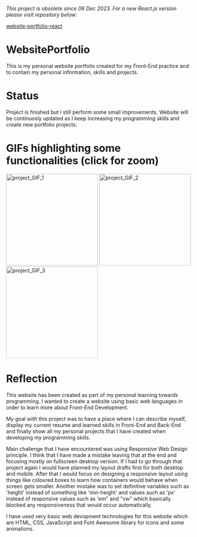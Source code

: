 *This project is obsolete since 06 Dec 2023. For a new React.js version please visit repository below:*

<a href="https://www.github.com/szymanskidawid/website-portfolio-react" target="_blank">website-portfolio-react</a>

# WebsitePortfolio
This is my personal website portfolio created for my Front-End practice and to contain my personal information, skills and projects.

# Status
Project is finished but I still perform some small improvements.
Website will be continuosly updated as I keep increasing my programming skills and create new portfolio projects.

# GIFs highlighting some functionalities (click for zoom)
<img src="https://github.com/szymanskidawid/WebsitePortfolio/assets/17786383/f1d364dc-684c-42b2-bbc3-aadb747bd0b0" alt="project_GIF_1" width="250">
<img src="https://github.com/szymanskidawid/WebsitePortfolio/assets/17786383/0006c3d9-f817-443e-a71b-3dc76e57b0af" alt="project_GIF_2" width="250">
<img src="https://github.com/szymanskidawid/WebsitePortfolio/assets/17786383/af07ba8e-6407-4547-bee4-461764af2278" alt="project_GIF_3" width="250">


# Reflection

This website has been created as part of my personal learning towards programming. I wanted to create a website using basic web languages in order to learn more about Front-End Development.

My goal with this project was to have a place where I can describe myself, display my current resume and learned skills in Front-End and Back-End and finally show all my personal projects that I have created when developing my programming skills.

Main challenge that I have encountered was using Responsive Web Design principle. I think that I have made a mistake leaving that at the end and focusing mostly on fullscreen desktop version. If I had to go through that project again I would have planned my layout drafts first for both desktop and mobile. After that I would focus on designing a responsive layout using things like coloured boxes to learn how containers would behave when screen gets smaller. Another mistake was to set definitive variables such as 'height' instead of something like 'min-height' and values such as 'px' instead of responsive values such as 'em" and "vw" which basically blocked any responsiveness that would occur automatically.   

I have used very basic web devopment technologies for this website which are HTML, CSS, JavaScript and Font Awesome library for icons and some animations.

